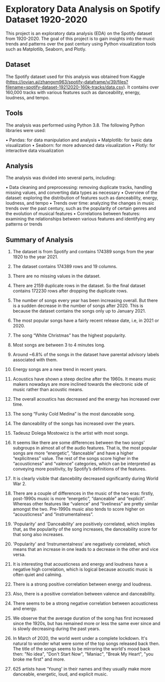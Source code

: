 # Exploratory Data Analysis on Spotify Dataset 1920-2020

This project is an exploratory data analysis (EDA) on the Spotify dataset from 1920-2020. The goal of this project is to gain insights into the music trends and patterns over the past century using Python visualization tools such as Matplotlib, Seaborn, and Plotly.

## Dataset

The Spotify dataset used for this analysis was obtained from Kaggle (https://jovian.ai/zhangxm963/spotify-dataframe/v/39/files?filename=spotify-dataset-19212020-160k-tracks/data.csv). It contains over 160,000 tracks with various features such as danceability, energy, loudness, and tempo.

## Tools

The analysis was performed using Python 3.8. The following Python libraries were used:

• Pandas: for data manipulation and analysis
• Matplotlib: for basic data visualization
• Seaborn: for more advanced data visualization
• Plotly: for interactive data visualization

## Analysis

The analysis was divided into several parts, including:

• Data cleaning and preprocessing: removing duplicate tracks, handling missing values, and converting data types as necessary
• Overview of the dataset: exploring the distribution of features such as danceability, energy, loudness, and tempo
• Trends over time: analyzing the changes in music trends over the past century, such as the popularity of certain genres and the evolution of musical features
• Correlations between features: examining the relationships between various features and identifying any patterns or trends

## Summary of Analysis

1.   The dataset is from Spotify and contains 174389 songs from the year 1920 to the year 2021.

2.  The dataset contains 174389 rows and 19 columns.

3.  There are no missing values in the dataset.

4.  There are 2159 duplicate rows in the dataset. So the final dataset contains 172230 rows after dropping the duplicate rows.

5.  The number of songs every year has been increasing overall. But there is a sudden decrease in the number of songs after 2020. This is because the dataset contains the songs only up to January 2021.

6.  The most popular songs have a fairly recent release date, i.e, in 2021 or 2020. 

7.  The song “White Christmas” has the highest popularity.

8.  Most songs are between 3 to 4 minutes long.

9.  Around ~6.8% of the songs in the dataset have parental advisory labels associated with them.

10.  Energy songs are a new trend in recent years.
 
11.  Acoustics have shown a steep decline after the 1960s. It means music makers nowadays are more inclined towards the electronic side of music rather than acoustic means.

12.  The overall acoustics has decreased and the energy has increased over time.

13.  The song “Funky Cold Medina” is the most danceable song.

14.  The danceability of the songs has increased over the years.

15.  Tadeusz Dolega Mostowicz is the artist with most songs.
 
16.  It seems like there are some differences between the two songs' subgroups in almost all of the audio features. That is, the most popular songs are more “energetic”, “danceable” and have a higher “explicitness” value. The rest of the songs score higher in the “acousticness” and “valence” categories, which can be interpreted as conveying more positivity, by Spotify’s definitions of the features.

17.  It is clearly visible that dancebility decreased significantly during World War 2.
 
18.  There are a couple of differences in the music of the two eras: firstly, post-1990s music is more “energetic”, “danceable” and “explicit”. Whereas other features like “valence” and “liveliness” are pretty similar amongst the two. Pre-1990s music also tends to score higher on “acousticness” and “instrumentalness”.

19.  'Popularity' and 'Danceability' are positively correlated, which implies that, as the popularity of the song increases, the danceability score for that song also increases.

20.  'Popularity' and ‘Instrumentalness’ are negatively correlated, which means that an increase in one leads to a decrease in the other and vice versa.

21.  It is interesting that acousticness and energy and loudness have a negative high correlation, which is logical because acoustic music is often quiet and calming.

22.  There is a strong positive correlation between energy and loudness.
 
23.  Also, there is a positive correlation between valence and danceability.

24.  There seems to be a strong negative correlation between acousticness and energy.

25.  We observe that the average duration of the song has first increased since the 1920s, but has remained more or less the same ever since and is slowly decreasing during the past years.

26.  In March of 2020, the world went under a complete lockdown. It's natural to wonder what were some of the top songs released back then. The title of the songs seems to be mirroring the world's mood back then: "No idea", "Don't Start Now", "Maniac", "Break My Heart", "you broke me first" and more.

27.  625 artists have 'Young' in their names and they usually make more danceable, energetic, loud, and explicit music.



